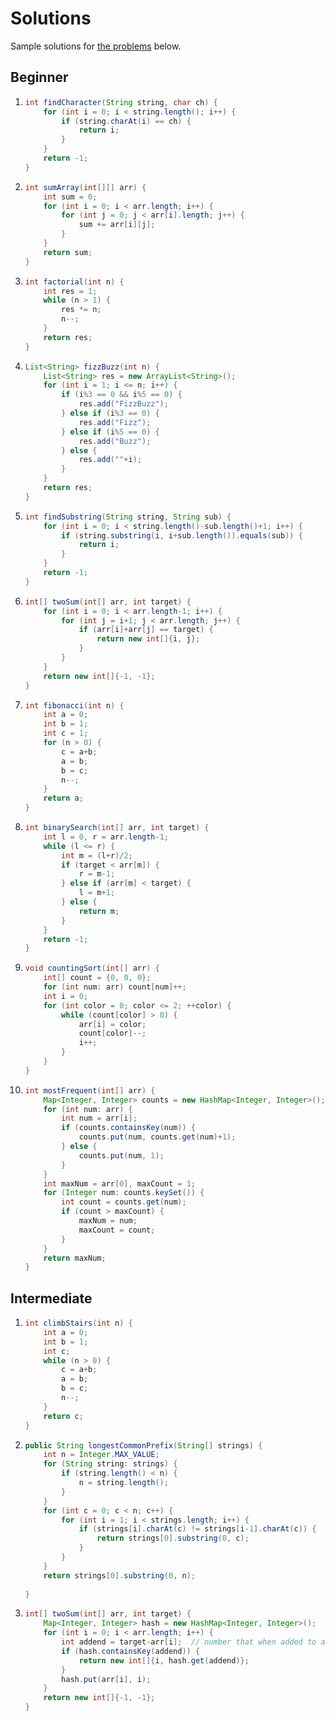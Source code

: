 # Solutions
Sample solutions for [the problems](/problems.md) below.

## Beginner
 1. ```java
    int findCharacter(String string, char ch) {
        for (int i = 0; i < string.length(); i++) {
            if (string.charAt(i) == ch) {
                return i;
            }
        }
        return -1;
    }
    ```
 2. ```java
    int sumArray(int[][] arr) {
        int sum = 0;
        for (int i = 0; i < arr.length; i++) {
            for (int j = 0; j < arr[i].length; j++) {
                sum += arr[i][j];
            }
        }
        return sum;
    }
    ```
 3. ```java
    int factorial(int n) {
        int res = 1;
        while (n > 1) {
            res *= n;
            n--;
        }
        return res;
    }
    ```
 4. ```java
    List<String> fizzBuzz(int n) {
        List<String> res = new ArrayList<String>();
        for (int i = 1; i <= n; i++) {
            if (i%3 == 0 && i%5 == 0) {
                res.add("FizzBuzz");
            } else if (i%3 == 0) {
                res.add("Fizz");
            } else if (i%5 == 0) {
                res.add("Buzz");
            } else {
                res.add(""+i);
            }
        }
        return res;
    }
    ```
 5. ```java
    int findSubstring(String string, String sub) {
        for (int i = 0; i < string.length()-sub.length()+1; i++) {
            if (string.substring(i, i+sub.length()).equals(sub)) {
                return i;
            }
        }
        return -1;
    }
    ```
 6. ```java
    int[] twoSum(int[] arr, int target) {
        for (int i = 0; i < arr.length-1; i++) {
            for (int j = i+1; j < arr.length; j++) {
                if (arr[i]+arr[j] == target) {
                    return new int[]{i, j};
                }
            }
        }
        return new int[]{-1, -1};
    }
    ```
 7. ```java
    int fibonacci(int n) {
        int a = 0;
        int b = 1;
        int c = 1;
        for (n > 0) {
            c = a+b;
            a = b;
            b = c;
            n--;
        }
        return a;
    }
    ```
 8. ```java
    int binarySearch(int[] arr, int target) {
        int l = 0, r = arr.length-1;
        while (l <= r) {
            int m = (l+r)/2;
            if (target < arr[m]) {
                r = m-1;
            } else if (arr[m] < target) {
                l = m+1;
            } else {
                return m;
            }
        }
        return -1;
    }
    ```
 9. ```java
    void countingSort(int[] arr) {
        int[] count = {0, 0, 0};
        for (int num: arr) count[num]++;
        int i = 0;
        for (int color = 0; color <= 2; ++color) {
            while (count[color] > 0) {
                arr[i] = color;
                count[color]--;
                i++;
            }
        }
    }
    ```
 10. ```java
     int mostFrequent(int[] arr) {
         Map<Integer, Integer> counts = new HashMap<Integer, Integer>();
         for (int num: arr) {
             int num = arr[i];
             if (counts.containsKey(num)) {
                 counts.put(num, counts.get(num)+1);
             } else {
                 counts.put(num, 1);
             }
         }
         int maxNum = arr[0], maxCount = 1;
         for (Integer num: counts.keySet()) {
             int count = counts.get(num);
             if (count > maxCount) {
                 maxNum = num;
                 maxCount = count;
             }
         }
         return maxNum;
     }
     ```
     
## Intermediate
 1. ```java
    int climbStairs(int n) {
        int a = 0;
        int b = 1;
        int c;
        while (n > 0) {
            c = a+b;
            a = b;
            b = c;
            n--;
        }
        return c;
    }
    ```
 2. ```java
    public String longestCommonPrefix(String[] strings) {
        int n = Integer.MAX_VALUE;
        for (String string: strings) {
            if (string.length() < n) {
                n = string.length();
            }
        }
        for (int c = 0; c < n; c++) {
            for (int i = 1; i < strings.length; i++) {
                if (strings[i].charAt(c) != strings[i-1].charAt(c)) {
                    return strings[0].substring(0, c);
                }
            }
        }
        return strings[0].substring(0, n);
        
    }
    ```
 3. ```java
    int[] twoSum(int[] arr, int target) {
        Map<Integer, Integer> hash = new HashMap<Integer, Integer>();  // this will store values and index in arr
        for (int i = 0; i < arr.length; i++) {
            int addend = target-arr[i];  // number that when added to arr[i] equals target
            if (hash.containsKey(addend)) {
                return new int[]{i, hash.get(addend)};
            }
            hash.put(arr[i], i);
        }
        return new int[]{-1, -1};
    }
    ```

